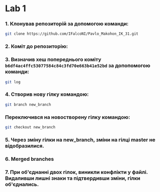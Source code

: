 # Lab 1
### 1. Клонував репозиторій за допомогою команди:
```sh
git clone https://github.com/IFalcoNI/Pavlo_Makohon_IK_31.git
```
### 2. Коміт до репозиторію:

### 3. Визначив хеш попереднього коміту `b6df4ac4ffc53077584c84c3fd70e663b41e52bd` за допопомогою команди:
```sh
git log
``` 

### 4. Створив нову гілку командою:
```sh
git branch new_branch
```

### Переключився на новостворену гілку командою:
```sh
git checkout new_branch
``` 

### 5. Через зміну гілки на new_branch, зміни на гілці master не відобразилися.

### 6. Merged branches

### 7. При об'єднанні двох гілок, виникли конфлікти у файлі. Видаливши лишні знаки та підтвердивши зміни, гілки об'єднались.